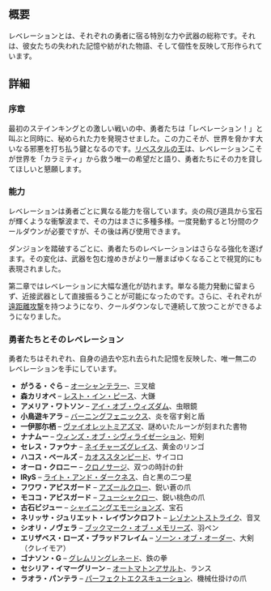<!-- title: レベレーション -->
<!-- quote: その力は、忘れ去られた記憶のように彼女たちに訪れた。 -->
<!-- chapters: -1 -->
<!-- images: (Revelations' Appearance Overview #1), (Revelations' Appearance Overview #2), (Revelations' Power Overview) --->
<!-- model: false -->

## 概要

レベレーションとは、それぞれの勇者に宿る特別な力や武器の総称です。それは、彼女たちの失われた記憶や紡がれた物語、そして個性を反映して形作られています。

## 詳細

### 序章

最初のステインキングとの激しい戦いの中、勇者たちは「レベレーション！」と叫ぶと同時に、秘められた力を発現させました。この力こそが、世界を脅かす大いなる邪悪を打ち払う鍵となるのです。[リベスタルの王](#entry:outsider-entry)は、レベレーションこそが世界を「カラミティ」から救う唯一の希望だと語り、勇者たちにその力を貸してほしいと懇願します。

### 能力

レベレーションは勇者ごとに異なる能力を宿しています。炎の飛び道具から宝石が輝くような衝撃波まで、その力はまさに多種多様。一度発動すると1分間のクールダウンが必要ですが、その後は再び使用できます。

ダンジョンを踏破するごとに、勇者たちのレベレーションはさらなる強化を遂げます。その変化は、武器を包む煌めきがより一層まばゆくなることで視覚的にも表現されました。

第二章ではレベレーションに大幅な進化が訪れます。単なる能力発動に留まらず、近接武器として直接振るうことが可能になったのです。さらに、それぞれが[遠距離攻撃](https://www.youtube.com/live/zCWoxMbOZPk?si=xESfWS16pd6-LjUN&t=6606)を持つようになり、クールダウンなしで連続して放つことができるようになりました。

### 勇者たちとそのレベレーション

勇者たちはそれぞれ、自身の過去や忘れ去られた記憶を反映した、唯一無二のレベレーションを手にしています。

- **がうる・ぐら** – [オーシャンテラー](#entry:oceanic-terror-entry)、三叉槍
- **森カリオペ** – [レスト・イン・ピース](#entry:rest-in-peace-entry)、大鎌
- **アメリア・ワトソン** – [アイ・オブ・ウィズダム](#entry:eye-of-wisdom-entry)、虫眼鏡
- **小鳥遊キアラ** – [バーニングフェニックス](#entry:burning-phoenix-entry)、炎を宿す剣と盾
- **一伊那尓栖** – [ヴァイオレットミアズマ](#entry:violet-miasma-entry)、謎めいたルーンが刻まれた書物
- **ナナムー** – [ウィンズ・オブ・シヴィライゼーション](#entry:winds-of-civilization-entry)、短剣
- **セレス・ファウナ** – [ネイチャーズグレイス](#entry:natures-grace-entry)、黄金のリンゴ
- **ハコス・ベールズ** – [カオススタンピード](#entry:chaos-stampede-entry)、サイコロ
- **オーロ・クロニー** – [クロノサージ](#entry:chrono-surge-entry)、双つの時計の針
- **IRyS** – [ライト・アンド・ダークネス](#entry:light-and-darkness-entry)、白と黒の二つ星
- **フワワ・アビスガード** – [アズールクロー](#entry:azure-claws-entry)、鋭い蒼の爪
- **モココ・アビスガード** – [フューシャクロー](#entry:fuchsia-claws-entry)、鋭い桃色の爪
- **古石ビジュー** – [シャイニングエモーションズ](#entry:shining-emotions-entry)、宝石
- **ネリッサ・ジュリエット・レイヴンクロフト** – [レゾナントストライク](#entry:resonant-strike-entry)、音叉
- **シオリ・ノヴェラ** – [ブックマーク・オブ・メモリーズ](#entry:bookmark-of-memories-entry)、羽ペン
- **エリザベス・ローズ・ブラッドフレイム** – [ソーン・オブ・オーダー](#entry:thorn-of-order-entry)、大剣（クレイモア）
- **ゴナソン・G** – [グレムリングレネード](#entry:gremlin-grenade-entry)、鉄の拳
- **セシリア・イマーグリーン** – [オートマトンアサルト](#entry:automaton-assault-entry)、ランス
- **ラオラ・パンテラ** – [パーフェクトエクスキューション](#entry:purrfect-execution-entry)、機械仕掛けの爪

